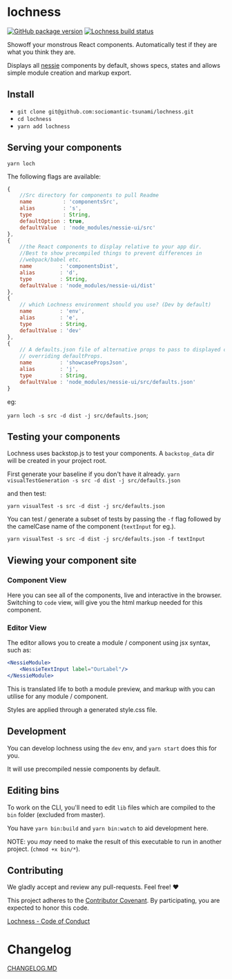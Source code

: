 # lochness
[![GitHub package version](https://img.shields.io/github/package-json/v/sociomantic-tsunami/lochness.svg?style=plastic)]()
[![Lochness build status](https://travis-ci.org/sociomantic-tsunami/lochness.svg)](https://travis-ci.org)

Showoff your monstrous React components. Automatically test if they are what you think they are.

Displays all [nessie](https://github.com/sociomantic-tsunami/nessie/) components by default, shows specs, states and allows simple module creation and markup export.

## Install

* `git clone git@github.com:sociomantic-tsunami/lochness.git`
* `cd lochness`
* `yarn add lochness`


## Serving your components

`yarn loch`

The following flags are available:

```js
{
	//Src directory for components to pull Readme
	name          : 'componentsSrc',
	alias         : 's',
	type          : String,
	defaultOption : true,
	defaultValue  : 'node_modules/nessie-ui/src'
},
{
	//the React components to display relative to your app dir.
	//Best to show precompiled things to prevent differences in
	//webpack/babel etc.
	name         : 'componentsDist',
	alias        : 'd',
	type         : String,
	defaultValue : 'node_modules/nessie-ui/dist'
},
{
	// which Lochness environment should you use? (Dev by default)
	name         : 'env',
	alias        : 'e',
	type         : String,
	defaultValue : 'dev'
},
{
	// A defaults.json file of alternative props to pass to displayed components
	// overriding defaultProps.
	name         : 'showcasePropsJson',
	alias        : 'j',
	type         : String,
	defaultValue : 'node_modules/nessie-ui/src/defaults.json'
}
```

eg:

`yarn loch -s src -d dist -j src/defaults.json`;


## Testing your components

Lochness uses backstop.js to test your components. A `backstop_data` dir will
be created in your project root.

First generate your baseline if you don't have it already.
`yarn visualTestGeneration -s src -d dist -j src/defaults.json`

and then test:

`yarn visualTest -s src -d dist -j src/defaults.json`

You can test / generate a subset of tests by passing the `-f` flag followed by the camelCase name of the component (`textInput` for eg.).

`yarn visualTest -s src -d dist -j src/defaults.json -f textInput`


## Viewing your component site

### Component View

Here you can see all of the components, live and interactive in the browser.
Switching to `code` view, will give you the html markup needed for this component.

### Editor View

The editor allows you to create a module / component using jsx syntax, such as:
```jsx
<NessieModule>
    <NessieTextInput label="OurLabel"/>
</NessieModule>
```
This is translated life to both a module preview, and markup with you can utilise for any module / component.

Styles are applied through a generated style.css file.


## Development

You can develop lochness using the `dev` env, and `yarn start` does this for you.

It will use precompiled nessie components by default.


## Editing bins

To work on the CLI, you'll need to edit `lib` files which are compiled to the
`bin` folder (excluded from master).

You have `yarn bin:build` and `yarn bin:watch` to aid development here.

NOTE: you _may_ need to make the result of this executable to run in another
project. (`chmod +x bin/*`).


## Contributing

We gladly accept and review any pull-requests. Feel free! :heart:

This project adheres to the [Contributor Covenant](http://contributor-covenant.org/). By participating, you are expected to honor this code.

[Lochness - Code of Conduct](https://github.com/sociomantic-tsunami/lochness/blob/master/CODE_OF_CONDUCT.md)




# Changelog

[CHANGELOG.MD](https://github.com/sociomantic-tsunami/lochness/blob/master/CHANGELOG.md)
